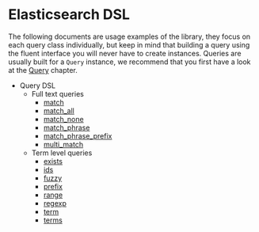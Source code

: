 # Elasticsearch DSL

The following documents are usage examples of the library, they focus on each query class
individually, but keep in mind that building a query using the fluent interface you will never have
to create instances. Queries are usually built for a `Query` instance, we recommend that you first
have a look at the [Query][1] chapter.

- Query DSL
    - Full text queries
        - [match](Query/Text/Match.md)
        - [match_all](Query/Text/MatchAll.md)
        - [match_none](Query/Text/MatchNone.md)
        - [match_phrase](Query/Text/MatchPhrase.md)
        - [match_phrase_prefix](Query/Text/MatchPhrasePrefix.md)
        - [multi_match](Query/Text/MultiMatch.md)
    - Term level queries
        - [exists](Query/Term/Exists.md)
        - [ids](Query/Term/Ids.md)
        - [fuzzy](Query/Term/Fuzzy.md)
        - [prefix](Query/Term/Prefix.md)
        - [range](Query/Term/Range.md)
        - [regexp](Query/Term/Regexp.md)
        - [term](Query/Term/Term.md)
        - [terms](Query/Term/Terms.md)

[1]: Query.md
